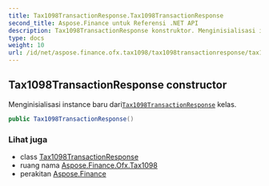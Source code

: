 ```yaml
---
title: Tax1098TransactionResponse.Tax1098TransactionResponse
second_title: Aspose.Finance untuk Referensi .NET API
description: Tax1098TransactionResponse konstruktor. Menginisialisasi instance baru dariTax1098TransactionResponse kelas.
type: docs
weight: 10
url: /id/net/aspose.finance.ofx.tax1098/tax1098transactionresponse/tax1098transactionresponse/
---
```

## Tax1098TransactionResponse constructor

Menginisialisasi instance baru dari[`Tax1098TransactionResponse`](../) kelas.

```csharp
public Tax1098TransactionResponse()
```

### Lihat juga

* class [Tax1098TransactionResponse](../)
* ruang nama [Aspose.Finance.Ofx.Tax1098](../../tax1098transactionresponse/)
* perakitan [Aspose.Finance](../../../)


